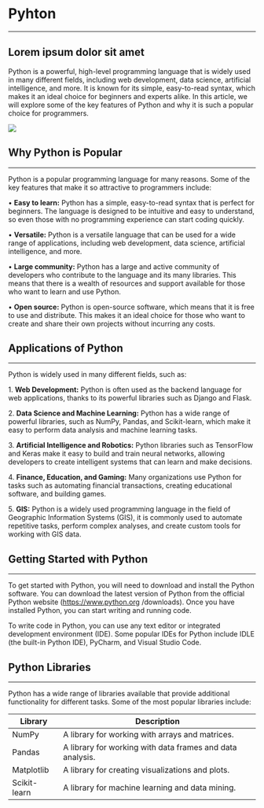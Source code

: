 # Pyhton
------------------------------------------------------------------------
Lorem ipsum dolor sit amet
------------------------------------------------------------------------

Python is a powerful, high-level programming language that is widely used in many different fields,
including web development, data science, artificial intelligence, and more. It is known for its simple,
easy-to-read syntax, which makes it an ideal choice for beginners and experts alike. In this article,
we will explore some of the key features of Python and why it is such a popular choice for
programmers.

![](images/Screenshot%202024-01-08%20at%2000.28.13.png)

						

## **Why Python is Popular**	

------------------------------------------------------------------------

Python is a popular programming language for many reasons. Some of the key features that make
it so attractive to programmers include:
					

• **Easy to learn:** Python has a simple, easy-to-read syntax that is perfect for beginners. The
language is designed to be intuitive and easy to understand, so even those with no
programming experience can start coding quickly.					

• **Versatile:** Python is a versatile language that can be used for a wide range of applications,
including web development, data science, artificial intelligence, and more.						

• **Large community:** Python has a large and active community of developers who contribute to
the language and its many libraries. This means that there is a wealth of resources and support
available for those who want to learn and use Python.						

• **Open source:** Python is open-source software, which means that it is free to use and
distribute. This makes it an ideal choice for those who want to create and share their own
projects without incurring any costs.
						

## **Applications of Python**

------------------------------------------------------------------------

Python is widely used in many different fields, such as:
					

1\. **Web Development:** Python is often used as the backend language for web applications,
thanks to its powerful libraries such as Django and Flask.					

2\. **Data Science and Machine Learning:** Python has a wide range of powerful libraries, such as
NumPy, Pandas, and Scikit-learn, which make it easy to perform data analysis and machine
learning tasks.						

3\. **Artificial Intelligence and Robotics:** Python libraries such as TensorFlow and Keras make it
easy to build and train neural networks, allowing developers to create intelligent systems that
can learn and make decisions.

4\. **Finance, Education, and Gaming:** Many organizations use Python for tasks such as
automating financial transactions, creating educational software, and building games.				

5\. **GIS:** Python is a widely used programming language in the field of Geographic Information
Systems (GIS), it is commonly used to automate repetitive tasks, perform complex analyses,
and create custom tools for working with GIS data.
						

## **Getting Started with Python**

------------------------------------------------------------------------

To get started with Python, you will need to download and install the Python software. You can
download the latest version of Python from the official Python website (<https://www.python.org>
/downloads). Once you have installed Python, you can start writing and running code.						

To write code in Python, you can use any text editor or integrated development environment (IDE).
Some popular IDEs for Python include IDLE (the built-in Python IDE), PyCharm, and Visual Studio
Code.

## **Python Libraries**

------------------------------------------------------------------------

Python has a wide range of libraries available that provide additional functionality for different
tasks. Some of the most popular libraries include:

| Library      | Description                                               |
|--------------|-----------------------------------------------------------|
| NumPy        | A library for working with arrays and matrices.           |
| Pandas       | A library for working with data frames and data analysis. |
| Matplotlib   | A library for creating visualizations and plots.          |
| Scikit-learn | A library for machine learning and data mining.           |

					

				

			

		

	

					

				

			

		

	

					

				

			

		

	

					

				

			

		

	

					

				

			

		

	

					

				

			

		

	

					

				

			

		

	
